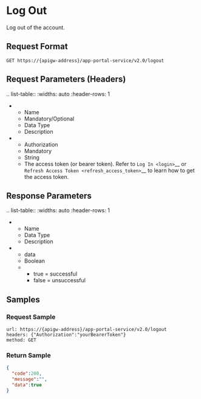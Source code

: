 # Log Out

Log out of the account.

## Request Format

```
GET https://{apigw-address}/app-portal-service/v2.0/logout
```

## Request Parameters (Headers)

.. list-table::
   :widths: auto
   :header-rows: 1

   * - Name
     - Mandatory/Optional
     - Data Type
     - Description
   * - Authorization
     - Mandatory
     - String
     - The access token (or bearer token). Refer to `Log In <login>`__ or `Refresh Access Token <refresh_access_token>`__ to learn how to get the access token.



## Response Parameters

.. list-table::
   :widths: auto
   :header-rows: 1

   * - Name
     - Data Type
     - Description
   * - data
     - Boolean
     - + true = successful
       + false = unsuccessful



## Samples

### Request Sample

```
url: https://{apigw-address}/app-portal-service/v2.0/logout
headers: {"Authorization":"yourBearerToken"}
method: GET
```

### Return Sample

```json
{
  "code":200,
  "message":"",
  "data":true
}
```